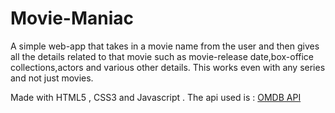 # Movie-Maniac
A simple web-app that takes in a movie name from the user and then gives all the details related to that movie such as movie-release date,box-office collections,actors and various other details. This works even with any series and not just movies. 


Made with HTML5 , CSS3 and Javascript .
The api used is : <a href="https://www.omdbapi.com/">OMDB API</a>
